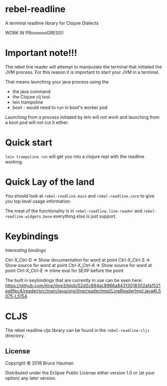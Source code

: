 # rebel-readline

A terminal readline library for Clojure Dialects

WORK IN PRooooooGRESS!!

# Important note!!! 

The rebel line reader will attempt to manipulate the terminal
that initiated the JVM process. For this reason it is important
to start your JVM in a terminal.

That means launching your java process using the

 * the java command
 * the Clojure clj tool
 * lein trampoline 
 * boot - would need to run in boot's worker pod

Launching from a process initiated by lein will not work and
launching from a boot pod will not cut it either.

# Quick start

`lein trampoline run` will get you into a clojure repl with the readline working.

# Quick Lay of the land

You should look at `rebel-readline.main` and `rebel-readline.core`
to give you top level usage information.

The meat of the functionality is in `rebel-readline.line-reader` and
`rebel-readline.widgets.base` everything else is just support.

# Keybindings

*Interesting bindings*

Ctrl-X_Ctrl-D => Show documentation for word at point
Ctrl-X_Ctrl-S => Show source for word at point
Ctrl-X_Ctrl-A => Show source for word at point
Ctrl-X_Ctrl-E => Inline eval for SEXP before the point

The built in keybindings that are currently in use can be seen here:
https://github.com/jline/jline3/blob/52d2c894ac8966a84313018302afa1521ea6fec4/reader/src/main/java/org/jline/reader/impl/LineReaderImpl.java#L5075-L5154


# CLJS

The rebel readline cljs library can be found in the 
`rebel-readline-cljs` directory.

## License

Copyright © 2018 Bruce Hauman

Distributed under the Eclipse Public License either version 1.0 or (at
your option) any later version.
